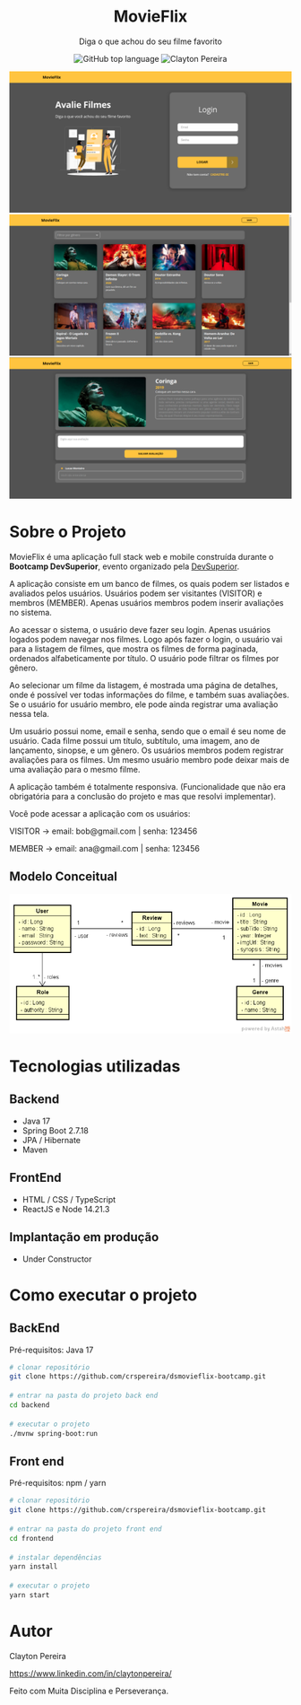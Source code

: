 <div align="center">
    <h1>MovieFlix</h1>
  </a>
  <p>Diga o que achou do seu filme favorito</p>
  <p>
    <img alt="GitHub top language" src="https://img.shields.io/github/languages/top/crspereira/dsmovieflix-bootcamp?color=%2523FFC700">
	<img alt="Clayton Pereira" src="https://img.shields.io/github/license/crspereira/dsmovieflix-bootcamp?color=%2523FFC700">
  </p>
</div>

<div align="center">
  <img src="https://github.com/crspereira/assets/blob/main/dsmovieflix/login.png" width="600" />
  <img src="https://github.com/crspereira/assets/blob/main/dsmovieflix/list-movies.png" width="600" />
  <img src="https://github.com/crspereira/assets/blob/main/dsmovieflix/movie-details.png" width="600" />
</div>

# Sobre o Projeto
MovieFlix é uma aplicação full stack web e mobile construída durante o **Bootcamp DevSuperior**, evento organizado pela [DevSuperior](https://devsuperior.com.br "Site da DevSuperior").

A aplicação consiste em um banco de filmes, os quais podem ser listados e avaliados pelos usuários. Usuários podem ser visitantes (VISITOR) e membros (MEMBER). Apenas usuários membros podem inserir avaliações no sistema.

Ao acessar o sistema, o usuário deve fazer seu login. Apenas usuários logados podem navegar nos filmes. Logo após fazer o login, o usuário vai para a listagem de filmes, que mostra os filmes de forma paginada, ordenados alfabeticamente por título. O usuário pode filtrar os filmes por gênero.

Ao selecionar um filme da listagem, é mostrada uma página de detalhes, onde é possível ver todas informações do filme, e também suas avaliações. Se o usuário for usuário membro, ele pode ainda registrar uma avaliação nessa tela.

Um usuário possui nome, email e senha, sendo que o email é seu nome de usuário. Cada filme possui um título, subtítulo, uma imagem, ano de lançamento, sinopse, e um gênero. Os usuários membros podem registrar avaliações para os filmes. Um mesmo usuário membro pode deixar mais de uma avaliação para o mesmo filme.

A aplicação também é totalmente responsiva. (Funcionalidade que não era obrigatória para a conclusão do projeto e mas que resolvi implementar).

Você pode acessar a aplicação com os usuários:
<p>VISITOR -> email: bob@gmail.com | senha: 123456</p>
<p>MEMBER -> email: ana@gmail.com | senha: 123456</p>

## Modelo Conceitual
![Modelo Conceitual](https://github.com/crspereira/assets/blob/main/dsmovieflix/modelo-conceitual.png)

# Tecnologias utilizadas
## Backend
- Java 17
- Spring Boot 2.7.18 
- JPA / Hibernate
- Maven

## FrontEnd
- HTML / CSS / TypeScript
- ReactJS e Node 14.21.3

## Implantação em produção
- Under Constructor

# Como executar o projeto

## BackEnd
Pré-requisitos: Java 17

```bash
# clonar repositório
git clone https://github.com/crspereira/dsmovieflix-bootcamp.git

# entrar na pasta do projeto back end
cd backend

# executar o projeto
./mvnw spring-boot:run
```

## Front end
Pré-requisitos: npm / yarn

```bash
# clonar repositório
git clone https://github.com/crspereira/dsmovieflix-bootcamp.git

# entrar na pasta do projeto front end
cd frontend

# instalar dependências
yarn install

# executar o projeto
yarn start
```

# Autor

Clayton Pereira

https://www.linkedin.com/in/claytonpereira/

Feito com Muita Disciplina e Perseverança.
